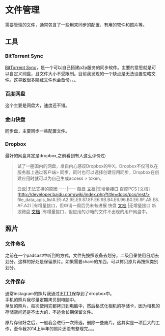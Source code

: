 # 文件管理
需要管理的文件，通常包含了一些用来同步的配置，有用的软件和照片等。


## 工具
### BitTorrent Sync
[BitTorrent Sync](http://www.appinn.com/bittorrent-sync/)，是一个可以自己搭建p2p服务的同步软件。主要的意思就是可以自定义网盘，且文件大小不受限制。目前我发现的一个缺点是无法设置忽略文件。这导致很多隐藏文件也会备份。。。

### 百度网盘
这个主要是网盘大，速度还不错。

### 金山快盘
同步盘，主要同步一些配置文件。

### Dropbox
最好的网盘肯定是dropbox,之前看到有人这么评价过:

> 试了一圈国内的网盘，发自内心感叹Dropbox的牛X。Dropbox不仅可以在服务器上通过客户端> 同步，同时也可以选择创建应用同步，Dropbox在创建应用时就可以为自己生成access > token。
> 
> 云盘|无法支持的原因
----|----
酷盘 [文档](http://open.kanbox.com/)|无增量接口
> 百度PCS [文档](http://developer.baidu.com/wiki/index.php?title=docs/pcs/rest/> file_data_apis_list#.E5.A2.9E.E9.87.8F.E6.9B.B4.E6.96.B0.E6.9F.A5.E8.AF.A2) |有增量接口，但申请一周后仍未有进展
快盘 [文档](http://www.kuaipan.cn/developers/document.htm) |无增量接口
> 新浪微盘 [文档](http://vdisk.weibo.com/developers/index.php?module=api&action=apidoc#delta) |有增量接口，但应用的沙箱的文件不出现的用户网盘中。

## 照片
### 文件命名
之前在一个padcast中听到的方式，文件先按照设备去划分，二级目录使用日期去划分。这样的好处是保留原片。如果需要share的东西，可以拷贝原片再按照类别划分。

### 文件保存
通常instagram的照片我通过[IFTTT]()保存到了dropbox中。  
手机的照片我尽量定期拷贝到电脑中。  
单反的照片，每次使用完都拷贝到电脑中，然后格式化相机的存储卡，因为相机的存储空间还是不太大的，不适合长期保留文件。

原片存储好之后，一般我会进行一次筛选，删除一些废片。这其实是一项巨大的工作，至今我2014上半年的照片还没有整理完。。。

